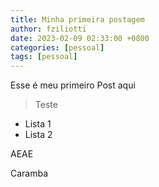 ```yaml
---
title: Minha primeira postagem
author: fziliotti
date: 2023-02-09 02:33:00 +0800
categories: [pessoal]
tags: [pessoal]
---
```


Esse é meu primeiro Post aqui

> Teste

- Lista 1
- Lista 2

AEAE

Caramba
